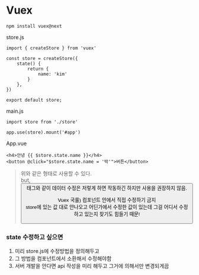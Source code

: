 Vuex
====

```
npm install vuex@next
```

store.js
```
import { createStore } from 'vuex'

const store = createStore({
    state() {
        return {
            name: 'kim'
        }
    }, 
})

export default store;
```

main.js
```
import store from './store'

app.use(store).mount('#app')
```
App.vue
```
<h4>안녕 {{ $store.state.name }}</h4>
<button @click="$store.state.name = '박'">버튼</button>
```
> 위와 같은 형태로 사용할 수 있다.   
> but, <button> 태그와 같이 데이터 수정은 저렇게 하면 작동하긴 하지만 사용을 권장하지 않음.   
>
> Vuex 국룰) 컴포넌트 안에서 직접 수정하기 금지   
> store에 있는 값 대로 안나오고 어딘가에서 수정한 값이 있는데 그걸 어디서 수정하고 있는지 찾기도 힘들기 때문!   
  
### state 수정하고 싶으면
1. 미리 store.js에 수정방법을 정의해두고
2. 그 방법을 컴포넌트에서 소환해서 수정해야함
3. 서버 개발을 안다면 api 작성을 미리 해두고 그거에 의해서만 변경되게끔
